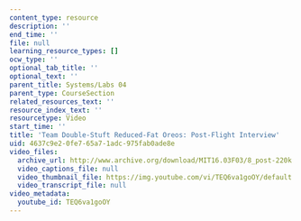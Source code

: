 ```yaml
---
content_type: resource
description: ''
end_time: ''
file: null
learning_resource_types: []
ocw_type: ''
optional_tab_title: ''
optional_text: ''
parent_title: Systems/Labs 04
parent_type: CourseSection
related_resources_text: ''
resource_index_text: ''
resourcetype: Video
start_time: ''
title: 'Team Double-Stuft Reduced-Fat Oreos: Post-Flight Interview'
uid: 4637c9e2-0fe7-65a7-1adc-975fab0ade8e
video_files:
  archive_url: http://www.archive.org/download/MIT16.03F03/8_post-220k.mp4
  video_captions_file: null
  video_thumbnail_file: https://img.youtube.com/vi/TEQ6va1goOY/default.jpg
  video_transcript_file: null
video_metadata:
  youtube_id: TEQ6va1goOY
---
```

